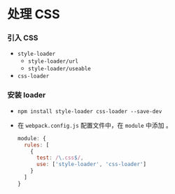 # 处理 CSS

### 引入 CSS

- `style-loader`
  - `style-loader/url`
  - `style-loader/useable`
- `css-loader`

### 安装 loader

- `npm install style-loader css-loader --save-dev`

- 在 `webpack.config.js` 配置文件中，在 `module` 中添加 。

  ```js
  module: {
    rules: [
      {
        test: /\.css$/,
        use: ['style-loader', 'css-loader']
      }
    ]
  }
  ```
